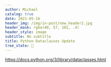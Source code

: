 ```yaml
---
author: Michael
catalog: true
date: 2021-05-16
header_img: /img/in-post/new_header2.jpg
header_mask: rgba(40, 57, 101, .4)
header_style: image
subtitle: No subtitle
title: Python Dataclasses Update
tree_state: 🌱
---
```


https://docs.python.org/3/library/dataclasses.html